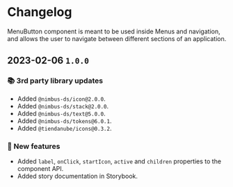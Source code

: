 # Changelog

MenuButton component is meant to be used inside Menus and navigation, and allows the user to navigate between different sections of an application.

## 2023-02-06 `1.0.0`

### 📚 3rd party library updates

- Added `@nimbus-ds/icon@2.0.0`. 
- Added `@nimbus-ds/stack@2.0.0`. 
- Added `@nimbus-ds/text@5.0.0`. 
- Added `@nimbus-ds/tokens@6.0.1`. 
- Added `@tiendanube/icons@0.3.2`. 

### 🎉 New features

- Added `label`, `onClick`, `startIcon`, `active` and `children` properties to the component API.
- Added story documentation in Storybook.
